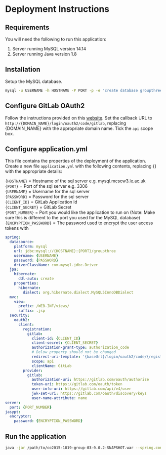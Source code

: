 # Deployment Instructions

## Requirements

You will need the following to run this application:
1. Server running MySQL version 14.14
1. Server running Java version 1.8

## Installation

Setup the MySQL database.

```bash
mysql -u USERNAME -h HOSTNAME -P PORT -p -e "create database groupthree" 
```

## Configure GitLab OAuth2

Follow the instructions provided on this [website](https://docs.gitlab.com/ee/integration/oauth_provider.html). Set the callback URL to `http://{DOMAIN_NAME}/login/oauth2/code/gitlab`, replacing {DOMAIN_NAME} with the appropriate domain name. Tick the `api` scope box.


## Configure application.yml

This file contains the properties of the deployment of the application.
Create a new file `application.yml` with the following contents, replacing {} with the appropriate details:

`{HOSTNAME}` = Hostname of the sql server e.g. mysql.mcscw3.le.ac.uk  
`{PORT}` = Port of the sql server e.g. 3306  
`{USERNAME}` = Username for the sql server  
`{PASSWORD}` = Password for the sql server  
`{CLIENT_ID}` = GitLab Application Id  
`{CLIENT_SECRET}` = GitLab Secret  
`{PORT_NUMBER}` = Port you would like the application to run on (Note: Make sure this is different to the port you used for the MySQL database)  
`{ENCRYPTION_PASSWORD}` = The password used to encrypt the user access tokens with

```yaml
spring:
  datasource:
    platform: mysql
    url: jdbc:mysql://{HOSTNAME}:{PORT}/groupthree
    username: {USERNAME}
    password: {PASSWORD}
    driverClassName: com.mysql.jdbc.Driver
  jpa:
    hibernate: 
      ddl-auto: create
    properties:
      hibernate:
        dialect: org.hibernate.dialect.MySQL5InnoDBDialect
  mvc:
    view:
      prefix: /WEB-INF/views/
      suffix: .jsp
  security:
    oauth2:
      client:
        registration:
          gitlab:
            client-id: {CLIENT_ID}
            client-secret: {CLIENT_SECRET}
            authorization-grant-type: authorization_code
            # Below property should not be changed
            redirect-uri-template: '{baseUrl}/login/oauth2/code/{registrationId}'
            scope: api
            clientName: GitLab
        provider:
          gitlab:
            authorization-uri: https://gitlab.com/oauth/authorize   
            token-uri: https://gitlab.com/oauth/token
            user-info-uri: https://gitlab.com/api/v4/user
            jwk-set-uri: https://gitlab.com/oauth/discovery/keys
            user-name-attribute: name
server:
  port: {PORT_NUMBER}
jasypt:
  encryptor:
    password: {ENCRYPTION_PASSWORD}
```

## Run the application

```bash
java -jar /path/to/co2015-1819-group-03-0.0.2-SNAPSHOT.war --spring.config.location=file:relative/path/to/application.yml
```
